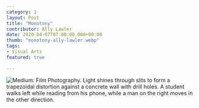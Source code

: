 ```yaml
---
category: 1
layout: Post
title: "Monotony"
contributor: Ally Lawler
date: 2020-04-07T07:00:00.000+00:00
thumb: "monotony-ally-lawler.webp"
tags:
- Visual Arts
featured: true

---
```

<div class="center">
    <img src="{{ site.baseurl }}/uploads/1/monotony-ally-lawler.jpg" 
        alt="Medium: Film Photography. Light shines through slits to form a trapezoidal distortion against a concrete wall with drill holes. A student walks left while reading from his phone, while a man on the right moves in the other direction.">
</div>